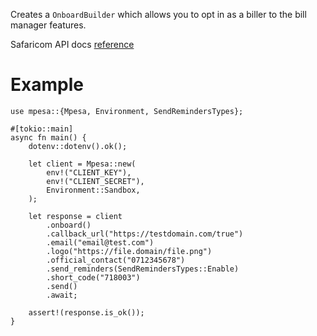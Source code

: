 Creates a `OnboardBuilder` which allows you to opt in as a biller to the bill manager features.

Safaricom API docs [reference](https://developer.safaricom.co.ke/APIs/BillManager)

# Example
```rust,ignore
use mpesa::{Mpesa, Environment, SendRemindersTypes};

#[tokio::main]
async fn main() {
    dotenv::dotenv().ok();

    let client = Mpesa::new(
        env!("CLIENT_KEY"),
        env!("CLIENT_SECRET"),
        Environment::Sandbox,
    );

    let response = client
        .onboard()
        .callback_url("https://testdomain.com/true")
        .email("email@test.com")
        .logo("https://file.domain/file.png")
        .official_contact("0712345678")
        .send_reminders(SendRemindersTypes::Enable)
        .short_code("718003")
        .send()
        .await;

    assert!(response.is_ok());
}
```
